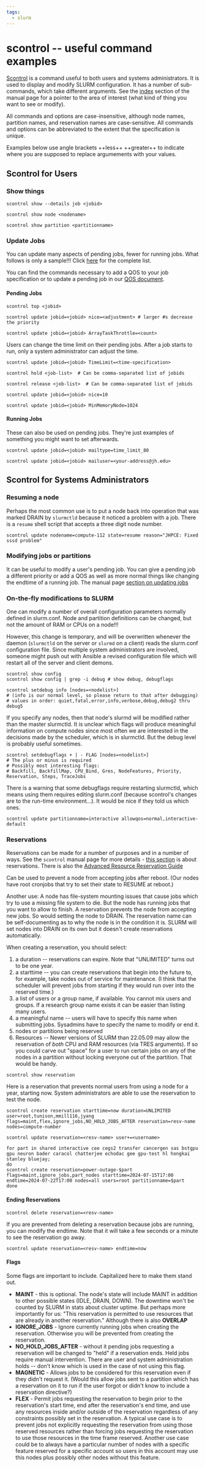 ```yaml
---
tags:
  - slurm
---
```

# **scontrol -- useful command examples**
    
[Scontrol](https://slurm.schedmd.com/archive/slurm-22.05.9/scontrol.html) is a command useful to both users and systems administrators.  It is used to display and modify SLURM configuration. It has a number of sub-commands, which take different arguments. See the [index](https://slurm.schedmd.com/archive/slurm-22.05.9/scontrol.html#index) section of the manual page for a pointer to the area of interest (what kind of thing you want to see or modify).

All  commands and options are case-insensitive, although node names, partition names, and reservation names are case-sensitive. All  commands  and options can be abbreviated to the extent that the specification is unique. 

Examples below use angle brackets ++less++ ++greater++  to indicate where you are supposed to replace argumements with your values.

## **Scontrol for Users**

### **Show things**
```Shell title="" linenums="0"
scontrol show --details job <jobid>
```

```Shell title="" linenums="0"
scontrol show node <nodename>
```

```Shell title="" linenums="0"
scontrol show partition <partitionname>
```

### **Update Jobs**

You can update many aspects of pending jobs, fewer for running jobs. What follows is only a sample!!! Click [here](https://slurm.schedmd.com/scontrol.html#lbAH) for the complete list.

You can find the commands necessary to add a QOS to your job specification or to update a pending job in our [QOS document](../slurm/qos.md).

#### **Pending Jobs**

```Shell title="Place one of your jobs ahead of other of your jobs" linenums="0"
scontrol top <jobid>
```

```Shell title="Place one of your jobs ahead or behind other of your jobs" linenums="0"
scontrol update jobid=<jobid> nice=<adjustment> # larger #s decrease the priority
```

```Shell title="Set or modify max # of tasks in an array that execute at same time" linenums="0"
scontrol update jobid=<jobid> ArrayTaskThrottle=<count>
```
Users can change the time limit on their pending jobs. After a job starts to run, only a system administrator can adjust the time.

```Shell title="Set max job duration" linenums="0"
scontrol update jobid=<jobid> TimeLimit=<time-specification>
```

```Shell title="Hold one of your jobs (to prefer other of your jobs)" linenums="0"
scontrol hold <job-list>  # Can be comma-separated list of jobids
```

```Shell title="Release a held job" linenums="0"
scontrol release <job-list>  # Can be comma-separated list of jobids
```

```Shell title="Lower the priority of one of your jobs (to prefer other of your jobs)" linenums="0"
scontrol update jobid=<jobid> nice=10
```

```Shell title="This is per-node, not per-job. In megabytes" linenums="0"
scontrol update jobid=<jobid> MinMemoryNode=1024
```

#### **Running Jobs**
These can also be used on pending jobs. They're just examples of something you might want to set afterwards.

```Shell title="Be notified at 80% of job duration" linenums="0"
scontrol update jobid=<jobid> mailtype=time_limit_80
```
```Shell title="But only if you tell it where to send email" linenums="0"
scontrol update jobid=<jobid> mailuser=<your-address@jh.edu>
```

## **Scontrol for Systems Administrators**

### **Resuming a node**
Perhaps the most common use is to put a node back into operation that was marked DRAIN by `slurmctld` because it noticed a problem with a job. There is a `resume` shell script that accepts a three digit node number.

```Shell title="Put a DOWN/DRAIN node back into service" linenums="0"
scontrol update nodename=compute-112 state=resume reason="JHPCE: Fixed sssd problem"
```

### **Modifying jobs or partitions**

It can be useful to modify a user's pending job. You can give a pending job a different priority or add a QOS as well as more normal things like changing the endtime of a running job. The manual page [section on updating jobs](https://slurm.schedmd.com/archive/slurm-22.05.9/scontrol.html#lbAH)

### **On-the-fly modifications to SLURM**

One can modify a number of overall configuration parameters normally defined in slurm.conf. Node and partition definitions can be changed, but not the amount of RAM or CPUs on a node!!!

However, this change is temporary, and will be overwritten whenever the daemon (`slurmctld` on the server or `slurmd` on a client) reads the slurm.conf configuration file. Since multiple system administrators are involved, someone might push out with Ansible a revised configuration file which will restart all of the server and client demons. 

```Shell title="Display running configuration" linenums="0"
scontrol show config
scontrol show config | grep -i debug # show debug, debugflags
```

```Shell title="Modify debug level" linenums="0"
scontrol setdebug info [nodes=<nodelist>]
# (info is our normal level, so please return to that after debugging)
# values in order: quiet,fatal,error,info,verbose,debug,debug2 thru debug5
```
If you specify any nodes, then that node's slurmd will be modified rather than the master slurmctld. It is unclear which flags will produce meaningful information on compute nodes since most often we are interested in the decisions made by the scheduler, which is in slurmctld. But the debug level is probably useful sometimes.

```Shell title="Modify debug flags" linenums="0"
scontrol setdebugflags + | - FLAG [nodes=<nodelist>]
# The plus or minus is required
# Possibly most interesting flags:
# Backfill, BackfillMap, CPU_Bind, Gres, NodeFeatures, Priority, Reservation, Steps, TraceJobs
```
There is a warning that some debugflags require restarting slurmctld, which means using them requires editing slurm.conf (because scontrol's changes are to the run-time environment...). It would be nice if they told us which ones.


```Shell title="Modify a partition" linenums="0"
scontrol update partitionname=interactive allowqos=normal,interactive-default
```

### **Reservations**

Reservations can be made for a number of purposes and in a number of ways. See the `scontrol` manual page for more details - [this section](https://slurm.schedmd.com/archive/slurm-22.05.9/scontrol.html#lbAQ) is about reservations. There is also the [Advanced Resource Reservation Guide](https://slurm.schedmd.com/archive/slurm-22.05.9/reservations.html)

Can be used to prevent a node from accepting jobs after reboot. (Our nodes have root cronjobs that try to set their state to RESUME at reboot.)

Another use: A node has file-system mounting issues that cause jobs which try to use a missing file system to die. But the node has running jobs that you want to allow to finish. A reservation prevents the node from accepting new jobs. So would setting the node to DRAIN. The reservation name can be self-documenting as to why the node is in the condition it is. SLURM will set nodes into DRAIN on its own but it doesn't create reservations automatically.

When creating a reservation, you should select:

1. a duration -- reservations can expire. Note that "UNLIMITED" turns out to be one year.
2. a starttime -- you can create reservations that begin into the future to, for example, take nodes out of service for maintenance. (I think that the scheduler will prevent jobs from starting if they would run over into the reserved time.)
2. a list of users or a group name, if available. You cannot mix users and groups. If a research group name exists it can be easier than listing many users.
3. a meaningful name -- users will have to specify this name when submitting jobs. Sysadmins have to specify the name to modify or end it.
4. nodes or partitions being reserved
5. Resources -- Newer versions of SLURM than 22.05.09 may allow the reservation of _both_ CPU and RAM resources (via TRES arguments). If so you could carve out "space" for a user to run certain jobs on any of the nodes in a partition without locking everyone out of the partition. That would be handy.


```Shell title="Show existing reservations" linenums="0"
scontrol show reservation
```
Here is a reservation that prevents normal users from using a node for a year, starting now. System administrators are able to use the reservation to test the node.

```Shell title="Create a reservation" linenums="0"
scontrol create reservation starttime=now duration=UNLIMITED user=root,tunison,mmill116,jyang flags=maint,flex,ignore_jobs,NO_HOLD_JOBS_AFTER reservation=resv-name nodes=compute-number
```

```Shell title="Add a user to an existing reservation" linenums="0"
scontrol update reservation=<resv-name> user+=<username>
```

```Shell title="Create downtime reservations on entire partitions" linenums="0"
for part in shared interactive cee cegs2 transfer cancergen sas bstgpu gpu neuron bader caracol chatterjee echodac gee gpu-test hl hongkai stanley bluejay;
do
scontrol create reservation=power-outage-$part flags=maint,ignore_jobs,part_nodes starttime=2024-07-15T17:00 endtime=2024-07-22T17:00 nodes=all users=root partitionname=$part
done
```

#### **Ending Reservations**

```Shell title="Delete a reservation" linenums="0"
scontrol delete reservation=<resv-name>
```

If you are prevented from deleting a reservation because jobs are running, you can modify the endtime. Note that it will take a few seconds or a minute to see the reservation go away.

```Shell title="Another way to delete a reservation" linenums="0"
scontrol update reservation=<resv-name> endtime=now
```

#### **Flags**

Some flags are important to include. Capitalized here to make them stand out.

* **MAINT** - this is optional. The node's state will include MAINT in addition to other possible states (IDLE, DRAIN, DOWN). The downtime won't be counted by SLURM in stats about cluster uptime. But perhaps more importantly for us: "This reservation is permitted to use resources that are already in another reservation." Although there is also **OVERLAP**
* **IGNORE_JOBS** - Ignore currently running jobs when creating the reservation. Otherwise you will be prevented from creating the reservation.
* **NO_HOLD_JOBS_AFTER** - without it pending jobs requesting a reservation will be changed to "held" if a reservation ends. Held jobs require manual intervention. There are user and system administration holds -- don't know which is used in the case of not using this flag.
* **MAGNETIC** - Allows jobs to be considered for this reservation even if they didn't request it. (Would this allow jobs sent to a partition which has a reservation on it to run if the user forgot or didn't know to include a reservation directive?) 
* **FLEX** - Permit jobs requesting the reservation to begin prior to the reservation's start time, end after the reservation's end time, and use any resources inside and/or outside of the reservation regardless of any constraints possibly set in the reservation. A typical use case is to prevent jobs not explicitly requesting the reservation from using those reserved resources rather than forcing jobs requesting the reservation to use those resources in the time frame reserved. Another use case could be to always have a particular number of nodes with a specific feature reserved for a specific account so users in this account may use this nodes plus possibly other nodes without this feature.
